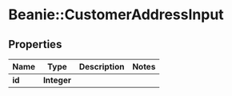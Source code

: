 # Beanie::CustomerAddressInput

## Properties
Name | Type | Description | Notes
------------ | ------------- | ------------- | -------------
**id** | **Integer** |  | 


